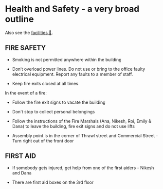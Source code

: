 Health and Safety - a very broad outline
========

Also see the [facilities :pill:](./facilities.md).

FIRE SAFETY
------

* Smoking is not permitted anywhere within the building

* Don’t overload power lines. Do not use or bring to the office faulty electrical equipment. Report any faults to a member of staff.

* Keep fire exits closed at all times

In the event of a fire:

* Follow the fire exit signs to vacate the building

* Don't stop to collect personal belongings

* Follow the instructions of the Fire Marshals (Ana, Nikesh, Roi, Emily & Dana) to leave the building, fire exit signs and do not use lifts

* Assembly point is in the corner of Thrawl street and Commercial Street - Turn right out of the front door

FIRST AID
--------

* If somebody gets injured, get help from one of the first aiders - Nikesh and Dana

* There are first aid boxes on the 3rd floor
